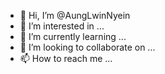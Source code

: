 - 👋 Hi, I’m @AungLwinNyein
- 👀 I’m interested in ...
- 🌱 I’m currently learning ...
- 💞️ I’m looking to collaborate on ...
- 📫 How to reach me ...

<!---
AungLwinNyein/AungLwinNyein is a ✨ special ✨ repository because its `README.md` (this file) appears on your GitHub profile.
You can click the Preview link to take a look at your changes.
--->
